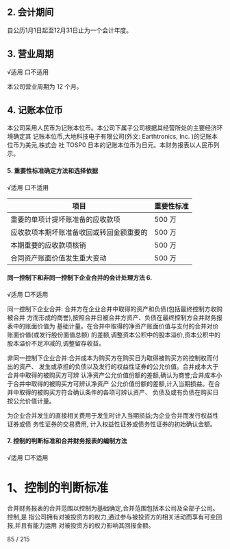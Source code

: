 ## 2. 会计期间

自公历1月1日起至12月31日止为一个会计年度。

## 3. 营业周期

√适用 口不适用

本公司营业周期为 12 个月。

## 4. 记账本位币

本公司采用人民币为记账本位币。本公司下属子公司根据其经营所处的主要经济环境确定其 记账本位币,大地科技电子有限公司(外文: Earthtronics, Inc. )的记账本位币为美元,株式会 社 TOSP0 日本的记账本位币为日元。本财务报表以人民币列示。

#### 5. 重要性标准确定方法和选择依据

√适用 口不适用

| 项目                   | 重要性标准 |
|----------------------|-------|
| 重要的单项计提坏账准备的应收款项     | 500 万 |
| 应收款项本期坏账准备收回或转回金额重要的 | 500 万 |
| 本期重要的应收款项核销          | 500 万 |
| 合同资产账面价值发生重大变动       | 500 万 |

#### 同一控制下和非同一控制下企业合并的会计处理方法 6.

√适用 □不适用

同一控制下企业合并: 合并方在企业合并中取得的资产和负债(包括最终控制方收购被合并 方而形成的商誉),按照合并日被合并方资产、负债在最终控制方合并财务报表中的账面价值为 基础计量。在合并中取得的净资产账面价值与支付的合并对价账面价值(或发行股份面值总额) 的差额,调整资本公积中的股本溢价,资本公积中的股本溢价不足冲减的,调整留存收益。

非同一控制下企业合并:合并成本为购买方在购买日为取得被购买方的控制权而付出的资产、 发生或承担的负债以及发行的权益性证券的公允价值。合并成本大于合并中取得的被购买方可辨 认净资产公允价值份额的差额,确认为商誉;合并成本小于合并中取得的被购买方可辨认净资产 公允价值份额的差额,计入当期损益。在合并中取得的被购买方符合确认条件的各项可辨认资产、 负债及或有负债在购买日按公允价值计量。

为企业合并发生的直接相关费用于发生时计入当期损益;为企业合并而发行权益性证券或债 务性证券的交易费用, 计入权益性证券或债务性证券的初始确认金额。

#### 7. 控制的判断标准和合并财务报表的编制方法

√适用 □不适用

# 1、控制的判断标准

合并财务报表的合并范围以控制为基础确定,合并范围包括本公司及全部子公司。控制,是 指公司拥有对被投资方的权力,通过参与被投资方的相关活动而享有可变回报,并且有能力运用 对被投资方的权力影响其回报金额。

85 / 215